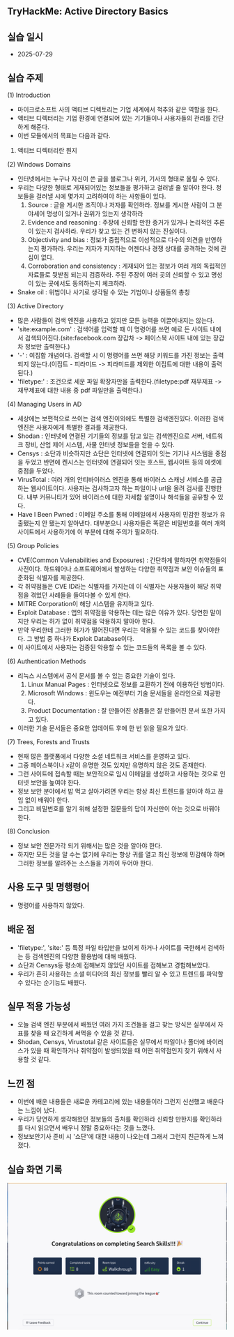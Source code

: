 ## TryHackMe: Active Directory Basics


## 실습 일시
 - 2025-07-29


## 실습 주제
(1) Introduction
 - 마이크로소프트 사의 액티브 디렉토리는 기업 세계에서 척추와 같은 역할을 한다.
 - 액티브 디렉터리는 기업 환경에 연결되어 있는 기기들이나 사용자들의 관리를 간단하게 해준다.
 - 이번 모듈에서의 목표는 다음과 같다.
  1) 액티브 디렉터리란 뭔지
  
(2) Windows Domains
 - 인터넷에서는 누구나 자신이 쓴 글을 블로그나 위키, 기사의 형태로 올릴 수 있다.
 - 우리는 다양한 형태로 게재되어있는 정보들을 평가하고 걸러낼 줄 알아야 한다. 정보들을 걸러낼 시에 몇가지 고려하여야 하는 사항들이 있다.
   1) Source : 글을 게시한 조직이나 저자를 확인하라. 정보를 게시한 사람이 그 분야세어 명성이 있거나 권위가 있는지 생각하라
   2) Evidence and reasoning : 주장에 신뢰할 만한 증거가 있거나 논리적인 추론이 있는지 검사하라. 우리가 찾고 있는 건 변하지 않는 진실이다. 
   3) Objectivity and bias : 정보가 중립적으로 이성적으로 다수의 의견을 반영하는지 평가하라. 우리는 저자가 지지하는 어젠다나 경쟁 상대를 공격하는 것에 관심이 없다.
   4) Corroboration and consistency : 게재되어 있는 정보가 여러 개의 독립적인 자료들로 뒷받침 되는지 검증하라. 주된 주장이 여러 곳의 신뢰할 수 있고 명성이 있는 곳에서도 동의하는지 체크하라.
 - Snake oil : 위법이나 사기로 생각될 수 있는 기법이나 상품들의 총칭
   
(3) Active Directory
 - 많은 사람들이 검색 엔진을 사용하고 있지만 모든 능력을 이끌어내지는 않는다.
 - 'site:example.com' : 검색어를 입력할 때 이 명령어를 쓰면 예로 든 사이트 내에서 검색되어진다.(site:facebook.com 장갑차 -> 페이스북 사이트 내에 있는 장갑차 정보만 출력한다.)
 - '-' : 여집합 개념이다. 검색할 시 이 명령어를 쓰면 해당 키워드를 가진 정보는 출력되지 않는다.(이집트 - 피라미드 -> 피라미드를 제외한 이집트에 대한 내용이 출력된다.)
 - 'filetype:' : 조건으로 세운 파일 확장자만을 출력한다.(filetype:pdf 재무제표 -> 재무제표에 대한 내용 중 pdf 파일만을 출력한다.) 

(4) Managing Users in AD
 - 세상에는 보편적으로 쓰이는 검색 엔진이외에도 특별한 검색엔진있다. 이러한 검색엔진은 사용자에게 특별한 결과를 제공한다.
 - Shodan : 인터넷에 연결된 기기들의 정보를 담고 있는 검색엔진으로 서버, 네트워크 장비, 산업 제어 시스템, 사물 인터넷 정보들을 얻을 수 있다.
 - Censys : 쇼단과 비슷하지만 쇼단은 인터넷에 연결되어 잇는 기기나 시스템을 중점을 두었고 반면에 켄시스는 인터넷에 연결되어 잇는 호스트, 웹사이트 등의 에셋에 중점을 두었다.
 - VirusTotal : 여러 개의 안티바이러스 엔진을 통해 바이러스 스캐닝 서비스를 공급하는 웹사이트이다. 사용자는 검사하고자 하는 파일이나 url을 올려 검사를 진행한다. 내부 커뮤니티가 있어 바이러스에 대한 자세함 설명이나 해석들을 공유할 수 있다.
 - Have I Been Pwned : 이메일 주소를 통해 이메일에서 사용자의 민감한 정보가 유출됐는지 안 됐는지 알아낸다. 대부분으니 사용자들은 똑같은 비밀번호를 여러 개의 사이트에서 사용하기에 이 부분에 대해 주의가 필요하다.
   
(5) Group Policies
 - CVE(Common Vulenabilities and Exposures) : 간단하게 말하자면 취약점들의 사전이다. 하드웨어나 소프트웨어에서 발생하는 다양한 취약점과 보안 이슈들의 표준화된 식별자를 제공한다.
 - 각 취약점들은 CVE ID라는 식별자를 가지는데 이 식별자는 사용자들이 해당 취약점을 겪었던 사례들을 들여다볼 수 있게 한다.
 - MITRE Corporation이 해당 시스템을 유지하고 있다.
 - Exploit Database : 앱의 취약점을 악용하는 데는 많은 이유가 있다. 당연한 말이지만 우리는 허가 없이 취약점을 악용하지 말아야 한다.
 - 만약 우리한테 그러한 허가가 떨어진다면 우리는 악용될 수 있는 코드를 찾아야한다. 그 방법 중 하나가 Exploit Database이다.
 - 이 사이트에서 사용자는 검증된 악용할 수 있는 코드들의 목록을 볼 수 있다.
   
(6) Authentication Methods
 - 리눅스 시스템에서 공식 문서를 볼 수 있는 중요한 기술이 있다.
   1) Linux Manual Pages : 인터넷으로 정보를 교환하기 전에 이용하던 방법이다.
   2) Microsoft Windows : 윈도우는 예전부터 기술 문서들을 온라인으로 제공한다.
   3) Product Documentation : 잘 만들어진 상품들은 잘 만들어진 문서 또한 가지고 있다.
 - 이러한 기술 문서들은 중요한 업데이트 후에 한 번 읽을 필요가 있다. 
 
(7) Trees, Forests and Trusts
 - 현재 많은 플랫폼에서 다양한 소셜 네트워크 서비스를 운영하고 있다.
 - 그중 페이스북이나 x같이 유명한 것도 있지만 유명하지 않은 것도 존재한다.
 - 그런 사이트에 접속할 때는 보안적으로 임시 이메일을 생성하고 사용하는 것으로 인터넷 보안을 높여야 한다.
 - 정보 보안 분야에서 밥 먹고 살아가려면 우리는 항상 최신 트렌드를 알아야 하고 끊임 없이 배워야 한다.
 - 그리고 비밀번호를 알기 위해 설정한 질문들의 답이 자신만이 아는 것으로 바꿔야 한다. 
   
(8) Conclusion
 - 정보 보안 전문가각 되기 위해서는 많은 것을 알아야 한다.
 - 하지만 모든 것을 알 수는 없기에 우리는 항상 귀를 열고 최신 정보에 민감해야 하며 그러한 정보를 알려주는 소스들을 가까이 두어야 한다.
   

## 사용 도구 및 명행령어   
 - 명령어를 사용하지 않았다. 
   


## 배운 점
 - 'filetype:', 'site:' 등 특정 파일 타입만을 보이게 하거나 사이트를 국한해서 검색하는 등 검색엔진의 다양한 활용법에 대해 배웠다.
 - 쇼단과 Censys등 평소에 접해보지 않았던 사이트를 접해보고 경험해보았다.
 - 우리가 흔히 사용하는 소셜 미디어의 최신 정보를 빨리 알 수 있고 트렌드를 파악할 수 있다는 순기능도 배웠다.


## 실무 적용 가능성
 - 오늘 검색 엔진 부분에서 배웠던 여러 가지 조건들을 걸고 찾는 방식은 실무에서 자표를 찾을 때 요긴하게 써먹을 수 있을 것 같다.
 - Shodan, Censys, Virustotal 같은 사이트들은 실무에서 파일이나 폴더에 바이러스가 있을 때 확인하거나 취약점이 발생되었을 때 어떤 취약점인지 찾기 위해서 사용할 것 같다.


## 느낀 점
 - 이번에 배운 내용들은 새로운 카테고리에 있는 내용들이라 그런지 신선했고 배운다는 느낌이 났다.
 - 우리가 당연하게 생각해왔던 정보들의 출처를 확인하라 신뢰할 만한지를 확인하라 를 다시 읽으면서 배우니 정말 중요하다는 것을 느꼈다.
 - 정보보안기사 준비 시 '쇼단'에 대한 내용이 나오는데 그래서 그런지 친근하게 느껴졌다.
   
## 실습 화면 기록
![실습 결과](images/Search_Skills.png)
